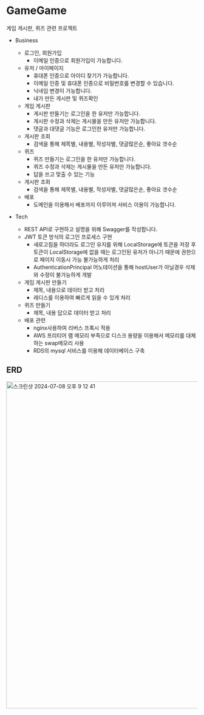 # GameGame

게임 게시판, 퀴즈 관련 프로젝트

- Business
    - 로그인, 회원가입
        - 이메일 인증으로 회원가입이 가능합니다.
    - 유저 / 마이페이지
        - 휴대폰 인증으로 아이디 찾기가 가능합니다.
        - 이메일 인증 및 휴대폰 인증으로 비밀번호를 변경할 수 있습니다.
        - 닉네임 변경이 가능합니다.
        - 내가 만든 게시판 및 퀴즈확인
    - 게임 게시판
        - 게시판 만들기는 로그인을 한 유저만 가능합니다.
        - 게시판 수정과 삭제는 게시물을 만든 유저만 가능합니다.
        - 댓글과 대댓글 기능은 로그인한 유저만 가능합니다.
    - 게시판 조회
        - 검색을 통해 제목별, 내용별, 작성자별, 댓글많은순, 좋아요 갯수순
    - 퀴즈
        - 퀴즈 만들기는 로그인을 한 유저만 가능합니다.
        - 퀴즈 수정과 삭제는 게시물을 만든 유저만 가능합니다.
        - 답을 쓰고 맞출 수 있는 기능
    - 게시판 조회
        - 검색을 통해 제목별, 내용별, 작성자별, 댓글많은순, 좋아요 갯수순
    - 배포
        - 도메인을 이용해서 배포까지 이루어져 서비스 이용이 가능합니다.
    
- Tech
    - REST API로 구현하고 설명을 위해 Swagger를 작성합니다.
    - JWT 토큰 방식의 로그인 프로세스 구현
        - 새로고침을 하더라도 로그인 유지를 위해 LocalStorage에 토큰을 저장 후 토큰이 LocalStorage에 없을 때는 로그인된 유저가 아니기 때문에 권한으로 페이지 이동시 가능 불가능하게 처리
        - AuthenticationPrincipal 어노테이션을 통해 hostUser가 아닐경우 삭제와 수정이 불가능하게 개발
    - 게임 게시판 만들기
        - 제목, 내용으로 데이터 받고 처리
        - 레디스를 이용하여 빠르게 읽을 수 있게 처리
    - 퀴즈 만들기
        - 제목, 내용 답으로 데이터 받고 처리
    - 배포 관련
        - nginx사용하여 리버스 프록시 적용
        - AWS 프리티어 램 메모리 부족으로  디스크 용량을 이용해서 메모리를 대체하는 swap메모리 사용
        - RDS의 mysql 서비스를 이용해 데이터베이스 구축

## ERD
<img width="862" alt="스크린샷 2024-07-08 오후 9 12 41" src="https://github.com/bongbongbon/GameGame/assets/106155992/438a3a58-9350-4f29-84b2-b8536f8be6db">
